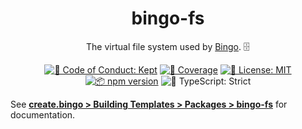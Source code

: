 <h1 align="center">bingo-fs</h1>

<p align="center">
	The virtual file system used by <a href="https://create.bingo">Bingo</a>. 🗄️
</p>

<p align="center">
	<a href="https://github.com/JoshuaKGoldberg/bingo/blob/main/.github/CODE_OF_CONDUCT.md" target="_blank"><img alt="🤝 Code of Conduct: Kept" src="https://img.shields.io/badge/%F0%9F%A4%9D_code_of_conduct-kept-21bb42" /></a>
	<a href="https://codecov.io/gh/JoshuaKGoldberg/bingo" target="_blank"><img alt="🧪 Coverage" src="https://img.shields.io/codecov/c/github/JoshuaKGoldberg/bingo?label=%F0%9F%A7%AA%20coverage" /></a>
	<a href="https://github.com/JoshuaKGoldberg/bingo/blob/main/LICENSE.md" target="_blank"><img alt="📝 License: MIT" src="https://img.shields.io/badge/%F0%9F%93%9D_license-MIT-21bb42.svg"></a>
	<a href="http://npmjs.com/package/bingo-testers"><img alt="📦 npm version" src="https://img.shields.io/npm/v/bingo-testers?color=21bb42&label=%F0%9F%93%A6%20npm" /></a>
	<img alt="💪 TypeScript: Strict" src="https://img.shields.io/badge/%F0%9F%92%AA_typescript-strict-21bb42.svg" />
</p>

See **[create.bingo > Building Templates > Packages > bingo-fs](https://create.bingo)** for documentation.
